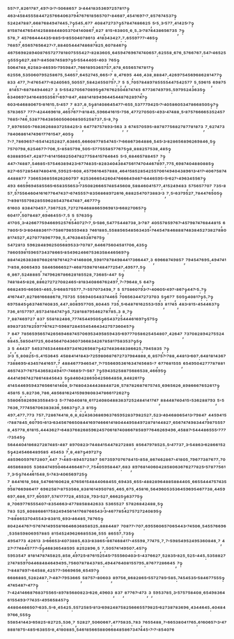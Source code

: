 ⁵⁵⁷′⁷:⁸²⁶¹⁷⁸⁷·⁴⁹⁷′³′⁷'⁵⁰⁶⁸⁶⁵⁷,³′⁴⁴⁴¹⁸³⁵³⁶⁹⁷²⁵⁷⁸¹⁷‽⁴⁶³′⁴⁵⁸⁴⁵⁵⁵⁸⁴⁴⁷²⁵⁷⁶⁶⁴⁰⁶³⁷⁹⁴⁷⁶⁷⁶¹⁸⁵⁶⁵⁷⁰⁷'⁸⁴⁶⁸⁷·⁴⁵⁴¹⁶⁹⁷′⁷·⁸⁵⁷⁶⁷⁴⁵³⁷‽⁵²⁴²⁴⁷⁸⁸⁷:⁶⁶⁸⁷⁶⁸⁴⁹⁴⁷⁴⁴⁵:⁷‽⁵⁴⁵:⁶⁷⁷,⁴⁰⁸⁴⁷²⁷³⁷‽⁵⁷⁸⁴⁷⁴⁸⁶⁶²⁵,⁵′⁵·³′⁵⁷⁷·⁴¹⁴²⁵′⁷‽⁸¹⁵⁸⁷⁴⁴⁷⁶⁵⁴¹⁴²⁵⁸⁸⁸⁴⁴⁸⁰⁵³⁷⁰⁴¹⁴⁰⁸⁶⁷·⁸²⁷,⁸¹⁵'⁶³⁸⁰⁵·⁶·⁵:³′⁷⁸⁷⁴⁴³⁸⁶⁵⁶⁷³⁵,⁷‽⁵⁷⁸·⁷,⁴⁵⁷⁶⁶⁴⁴⁴⁴³⁵′⁸⁸⁵′⁵′⁸⁵⁵⁰⁴⁰⁷⁸⁶¹³,⁴¹⁸³⁴³⁴²⁷:⁷:⁶⁵⁵⁹⁷⁷⁷'⁴⁶⁵‽⁷⁶⁸⁵⁷·⁶⁵⁶⁵⁷⁶⁵⁶⁴²⁷'⁷:⁸⁸⁴⁰⁵⁴⁴⁴⁷⁴⁸⁶⁸⁷⁸²⁵·⁶⁰⁷⁸⁴⁶⁷‽⁴⁶⁷⁵⁶⁹⁸²⁸⁹⁴⁰⁸⁷⁶⁵⁷²⁷⁷⁸¹⁸⁰⁷⁵⁵⁵⁴²⁷'⁸²⁸³⁶⁰⁵·⁶⁴⁵⁹⁴⁷⁶⁹⁶⁷⁴⁷⁴⁰⁶⁵⁷:⁶²⁵⁵⁸·⁶⁷⁶·⁵⁷⁶⁶⁷⁶⁷:⁵⁴⁷′⁴⁶⁵²⁵‽⁵⁵⁵‽⁶²⁷:⁸⁸⁷'⁸⁴⁵⁰⁸⁷⁴⁵⁸⁹⁷‽⁵′⁵⁵⁴⁴⁴⁰⁵'⁴⁰³,⁷⁶⁵‽⁵⁰⁶⁴⁷⁴⁸·⁶²⁵⁸³′⁴⁶⁵⁹⁵′⁷⁹⁵⁹⁸⁴⁷:⁷⁶⁶¹⁸⁹⁵³⁶⁵⁷⁵⁷:⁸⁷⁸·⁶⁵⁵⁶⁵⁷⁴⁷⁸¹⁷‽⁶²⁵⁵⁶·⁵³⁵⁰⁶⁰⁷⁹⁵²⁵⁸⁶⁷⁵·⁵⁴⁶⁵⁷·⁶⁴⁵²⁷⁴⁵·⁶⁶⁵'⁷,⁸·⁴⁷⁶⁹⁵,⁴⁴⁶·⁴³⁸·⁸⁸⁸⁴⁷:⁴²⁶⁹⁷⁵⁴⁵⁶⁹⁶⁸⁶²⁸¹⁴⁷⁷‽⁸³³,⁴⁷⁷·⁷′⁴⁷⁶⁵⁴⁷⁷'⁶²⁴⁰⁵⁶⁵·⁵⁰⁵⁵⁷·⁵⁸⁴²⁴⁵⁵⁰⁷⁵⁷:⁷,⁵,⁵·⁷⁰⁵⁷⁸⁴⁸⁹⁷⁸⁵⁵⁵⁵⁴⁴⁷⁵⁴²⁵⁷⁷,⁵·⁵⁹⁶¹⁵,⁶⁹⁸⁷⁵,⁸¹⁴⁵⁷'⁶⁸⁷⁸⁴⁹⁴⁴⁶²⁷,³,⁵′⁵⁵⁴²⁷⁰⁵⁶⁷⁰⁸⁹⁵‽⁶⁷⁶⁷⁶²⁵⁰⁴⁸⁷⁴⁷⁴⁵,⁶⁷⁷³⁶⁷⁴⁹⁷⁹⁵:⁵⁹⁷⁹⁵²⁴³⁶³⁵‽⁶³⁴⁰⁶⁹⁷³⁴¹⁶⁴⁸⁹⁵³⁵⁶⁷'⁶⁹⁷′⁸⁴⁷·⁴⁸⁸¹⁴¹⁸⁹⁴⁹⁶⁴⁴⁵⁴⁴⁸⁷⁶²⁸⁹⁷⁴⁷‽⁶⁰³′⁶⁴⁶⁸⁸⁰⁶⁷⁵′⁸¹⁶¹⁵:⁵′⁴⁵⁷,⁷,⁸³⁷:⁸·⁵‽⁸¹⁴⁰⁸⁶⁴⁵⁴⁷⁷'⁶⁵⁵·⁵³⁷⁷⁷⁹⁴²⁵′⁷′⁴⁰⁵⁸⁶⁰⁵³⁴⁷⁸⁶⁶⁸⁵⁰⁵‽⁷‽⁵⁷⁸³⁶⁵⁷,⁷⁷⁷'⁴²⁴⁴⁶⁹⁶¹⁸·⁴⁶⁵⁷⁶⁷⁷′⁸¹⁸⁴⁵:⁵⁹⁶⁶⁴¹⁶¹⁵'⁷⁵⁶·⁴⁷⁷²⁷⁰⁵⁰⁵'⁴⁹³′⁴⁷⁴⁸⁸·⁵′⁸⁷⁵⁷⁶⁶⁶⁶⁵³⁵²⁴⁵⁷⁷⁶⁸⁵'⁷⁴⁶·⁵³⁸⁷⁷⁶⁴³⁸⁵⁶⁰⁵⁰⁶⁰⁶⁸⁵⁰⁵²⁵⁸⁷³⁷:⁵'⁸·⁷‽⁷·⁸⁹⁷⁶⁵⁰⁵'⁷⁶⁸³⁶²⁶⁸⁸³⁷²⁵⁸⁴²⁵′³,⁶⁴⁷⁷⁸⁷⁵⁷⁸⁹³′⁵⁶³,³,⁶⁷⁴⁵⁷⁰⁵⁹⁵'⁸⁸⁷⁸⁷⁷⁵⁶⁸²⁷⁸⁷⁷⁸¹⁸⁷³,⁷·⁶²⁷⁴⁷³⁷⁸⁴⁰⁶⁸⁶¹⁴⁷⁴⁹⁶¹⁷⁷⁶¹⁵⁴⁷·⁴⁰⁵‽⁷'⁷·⁷⁸⁶⁹⁶⁵⁷'⁶⁵⁴¹⁴²⁵²⁸²⁷:⁶³⁸⁶⁵:⁶⁶⁶⁰⁸⁷⁷⁸⁵⁴⁷⁴⁵'⁷′⁶⁶⁸⁶⁷³⁶⁴⁸⁸⁶·⁵⁴⁵′³′⁸²⁸⁶⁵⁶⁸⁹⁶²⁶⁹⁸⁴⁶·⁵‽⁷⁵⁷⁰⁷⁹⁸·⁶²⁵⁴⁶⁷⁷′⁷⁰⁶·⁵'⁸⁵⁸⁵⁷⁹⁸·⁵⁰⁵'⁵⁷⁷⁵⁵⁵⁸⁵⁷⁷⁶⁷⁵‽⁸·⁸⁸⁸²⁵⁷⁵³⁸·⁴⁸⁵‽⁶³⁸⁸⁸⁹⁵⁴⁷:⁴²⁸⁷⁷'⁶¹⁴¹⁵⁶⁸²⁵⁰⁴⁷⁸²⁷⁷⁵⁸⁴¹⁵⁷⁶⁴⁶⁴⁵,⁵′⁵·⁶⁸⁴⁶⁵⁷⁸⁸⁴⁵⁷,⁷‽⁴⁴⁷'⁷⁴⁸⁸⁷:⁵⁴⁶⁸⁵'⁵⁷⁵⁴⁶³⁸⁹⁴²³′⁶⁷⁷⁴⁸³⁵'⁸²⁸³⁴⁰⁴³⁸⁴⁷⁵⁶¹⁷⁴⁷⁰⁴⁴⁶⁷⁸⁹⁷:⁷⁷⁵·⁶⁹⁸⁷⁴⁰⁴⁸⁸⁰⁸⁸⁵‽⁸²⁷'⁶⁵⁷²⁸⁵⁴⁸⁷⁴⁸⁰⁴¹⁶·⁵⁹⁵²⁵'⁶⁰⁸·⁴⁵⁷⁹⁶¹⁶⁴⁵⁷⁸⁸⁸·⁴⁶⁴¹⁵⁸⁵²⁸⁵⁴²⁵⁵⁷⁰⁶¹⁴⁹⁴⁰⁴³⁸⁹⁶¹³′⁴¹⁷′⁴⁰⁶⁷⁵⁸⁷⁴⁴⁴⁸⁸⁸⁷⁷,⁷³⁶⁶⁵³⁶⁸⁵⁵⁶²⁶²⁶⁰⁷⁹⁷,⁶²⁵³⁶⁶⁶⁵⁴²⁶⁰⁴⁷⁶⁶⁶⁶⁴⁹⁴⁶⁷′⁶⁴⁴⁶⁵⁹⁵'⁵′⁶²⁷'⁴⁹⁶³⁴⁵⁵⁶⁷‽⁴⁹³,⁶⁶⁵⁹⁶⁹⁴⁵⁸⁵⁵⁶⁵′⁶⁵⁸³⁵⁵⁶⁵³′⁷³⁵⁰⁸²⁶⁶⁶⁵⁷⁴⁸⁵⁴⁵⁶⁰⁸·⁵⁸⁸⁴⁶⁰⁴¹⁵⁷⁷:⁴¹⁵²⁴⁹⁴⁸³,⁵⁷⁵⁶⁵⁷⁷⁰⁷,⁷³⁵'⁸⁵⁷·⁵⁷⁵⁵⁶⁴⁶⁰⁴¹⁶¹⁶⁷⁷⁶⁴⁷⁴³⁷'⁶⁷⁴⁵⁵⁵⁷′⁸³⁵⁶⁸⁶⁸⁹⁷²⁶¹⁶·⁶⁸⁸²⁵⁴⁷⁰⁷³⁸⁸³′³,⁷·⁵'⁶³⁷⁹⁵²⁷·⁷⁸⁴⁴⁷⁶⁵⁰⁵‽⁷′⁸⁹⁸¹⁵⁵⁷⁹⁸²⁸⁵⁵⁹⁶²⁸⁵⁴³⁷⁶⁴⁷⁴⁸⁷·⁴⁶⁷⁷⁷‽⁶¹⁶⁰³,⁸³⁸⁴⁷⁰⁴⁵⁷:⁷³⁶⁷⁵²⁵·⁷²⁷²⁷⁶⁴⁶⁸⁸⁶⁶⁵⁹⁶⁹⁸¹³′⁶⁶⁸²⁷⁰⁶⁵⁷‽⁶⁰⁴¹⁷:⁵⁰⁷⁸⁴⁸⁷·⁶⁹⁴⁶⁴⁵⁵'⁷:⁵,⁵,⁵⁷⁶³⁵‽⁴¹⁷⁰⁵·³′⁴²⁶⁶⁷⁷⁵⁹⁴⁶⁶⁹⁵²⁵⁷⁶⁵⁴⁰⁷²⁷′⁷·⁵′⁵⁸⁶·⁵⁴⁷⁷⁵⁴⁴⁸⁷³⁸·³′⁷⁸⁷,⁴⁰⁵⁵⁷⁸⁵⁹⁷⁶⁷′⁴⁵⁷⁹⁸⁷⁴⁷⁶⁸⁴⁴⁸¹⁵,⁶⁷⁸⁰⁵′⁵′³′⁸⁰⁴⁸⁸³⁶¹⁷'⁷⁵⁸⁶⁷⁹⁸⁵⁵⁹⁴⁸³,⁷⁴⁶¹⁸⁸⁵:⁵⁵⁸⁸⁵⁶⁵⁴⁸⁵⁶³⁴³⁵'⁷⁴⁴⁵⁴⁷⁸⁴⁶⁸⁸⁸⁷⁴⁸³⁸⁴⁵²⁷³⁸²⁷⁸⁸⁰⁸¹⁷⁴⁵²⁷·⁴²⁷⁰⁷⁷⁸⁹⁶⁷⁷⁹⁸·⁵:⁴⁷⁶³⁸⁴⁵³⁸⁷⁶⁷⁵‽⁵⁴⁷²⁸¹³,⁵⁹⁶²⁸⁴⁸⁹⁶²⁵⁰⁵⁶⁸⁹⁵³³′⁷⁰⁷⁸⁷·⁶⁴⁶⁶⁷⁵⁶⁰⁴⁵⁸¹⁷⁰⁶·⁴³⁵‽⁷⁸⁶⁰⁵⁹⁸¹⁵⁹⁶⁵⁷³⁴³⁷⁸⁶⁶⁵′⁸⁵⁴⁹⁶²⁴⁶⁶⁷⁵³⁶³⁵⁸⁴⁴⁶⁵⁶⁹⁷‽⁸⁸⁴¹⁴²⁶³⁸³⁸⁰⁷⁶⁸²⁶¹⁸⁷⁶¹⁴²⁷′⁴¹⁴⁶⁸⁰⁶·⁵⁹⁸¹⁷⁸⁷⁸⁴⁹⁸⁴⁴¹⁷³⁶⁶⁴⁴⁷·³,⁶⁹⁶⁶⁸⁷⁴⁹⁸⁵⁷,⁷⁹⁴⁵⁴⁷⁶⁹⁵:⁴⁹⁴⁷⁴¹⁷′⁸⁵⁸·⁶⁰⁶⁵⁴⁹³,⁵⁸⁴⁶⁵⁶⁶⁶⁵²⁷'⁴⁶⁸⁷⁵⁹⁸⁷⁶¹⁴⁸⁴⁷⁷²⁵⁴⁷:⁴⁹⁵⁷⁷:⁵‽⁶·⁸⁶⁷:⁵²⁴⁸⁸⁸⁵,⁷⁴⁷⁹⁶²⁶⁷⁸⁶⁶²⁸¹⁸⁵⁵²⁸·⁷³⁶⁸⁵'⁴⁴⁷,⁵‽⁷⁴⁸¹⁸⁴⁵′⁸²⁶·⁸⁸⁶²⁷²⁷²⁷⁰⁸²⁴⁶⁵'⁸¹⁸³⁴⁰⁸⁶⁶⁷⁶²⁴⁹⁷·⁷'⁷⁹⁶⁴⁸·⁵,⁶⁴⁷‽⁶⁶⁸²⁴⁹⁵'⁶⁶⁵⁶⁵'⁴⁶⁵:⁵′⁶⁶⁸⁵⁷⁵⁵⁷⁷:⁷'⁵⁵⁷⁰⁷³⁴⁹⁸·⁷,⁵,⁵⁷⁵⁸⁶⁰⁷⁹³′⁷'⁴⁰⁶⁰⁵′⁴⁹⁷'⁸⁶⁷‽⁴⁴⁷′⁵:⁷‽⁴¹⁶⁷⁴⁴⁷:⁸²⁷⁸⁶¹⁶⁶⁸⁸⁶⁷⁸·⁷⁵⁷³⁵,⁵⁵⁶⁹⁴⁰⁵⁴⁸³⁷⁴⁴⁶⁵,⁷⁰⁶⁵⁶³⁴⁴⁷²⁷³⁷⁰³,⁵‽⁶⁷⁷,⁵⁰⁵‽⁴⁰⁸¹⁷‽⁵:⁷‽⁶⁹⁷⁵⁸⁴⁵‽⁶³⁷⁴⁶⁷⁴⁰⁸³⁵·⁴⁴⁷:⁸⁰⁸⁹⁵⁷⁷⁰⁵·⁸⁰⁴⁴⁵,⁷³⁵·⁵′⁶⁴⁸⁷⁶¹⁶²⁵⁵³′⁵⁹³,⁸¹⁷⁴⁵,⁴⁸³′⁸¹⁵'⁴⁵⁴⁴⁶³⁷‽⁷³⁶·⁸¹⁵⁷⁷⁹⁷:⁸⁵⁷³⁴¹⁸⁴⁷⁴⁷‽⁵·⁷²⁸¹⁸⁸⁷⁹⁵⁴⁶²⁷⁸⁷⁸⁵:³,⁸·⁷‽⁷·⁸⁸⁷⁴⁶⁹⁷²⁷,⁸³⁷,⁵⁵⁸¹⁸²⁴⁸⁶·⁷⁷⁷⁴⁵⁴⁴⁹⁵⁰⁵‽⁶⁵⁴³⁷²⁵⁴⁴⁴⁶¹⁶⁹⁷‽⁵⁷⁵‽⁸⁹⁸³⁷³⁵⁷⁸²⁵⁹⁷⁷⁶⁷⁴²⁷′⁵⁹⁶⁸⁷²⁸⁴⁵⁵⁴⁵⁴⁶⁴³⁴²⁷⁵⁷³⁶⁰⁴⁵⁷‽⁷,⁸⁴⁷,⁷⁸⁵⁶⁵⁹⁵⁶⁵⁷⁴²⁶⁵⁶⁹⁴⁶⁸⁷⁴⁵⁷⁰⁶⁹⁵³⁴⁹⁵⁸⁵⁹⁴³⁵′⁶⁹⁷⁷⁷⁰⁵⁸⁶²⁵⁴⁵⁴⁸⁰⁷·⁴²⁶⁴⁷,⁷³⁷⁰⁸²⁸⁹⁴²⁷⁵⁵²⁴⁶⁸⁴⁵:⁵⁸⁵⁰⁴¹⁷²⁵·⁶⁰⁴⁵⁶⁴⁷⁰⁴³⁶⁰⁷³⁶⁶⁸³⁴²⁶⁷⁸⁵⁸¹⁷⁵⁸³⁵³⁷‽⁵‽³,⁵,⁴⁴⁴³⁷,⁵⁴⁵³⁷⁴⁵³⁴⁴⁶⁸⁴⁹⁷³⁴¹⁶²⁶⁵⁶⁸⁷‽⁴²⁷⁴⁸³⁶⁴⁸³⁸⁶⁶²⁵:⁷⁹⁴⁵⁸³⁵,⁷‽³′³,⁵·⁸⁰⁸²⁵'⁵:⁴¹⁵³⁶⁴⁵,⁴⁵⁸⁸⁴¹⁴¹⁸⁴³′⁷²⁵⁹⁸⁰⁶⁸⁷⁶⁷²⁷³⁷⁹⁸⁴⁸⁸⁸·⁶·⁸⁵⁷⁵⁷′⁷⁸⁸·⁴⁴⁸¹³′⁶⁰⁷:⁶⁴⁸¹⁸¹⁴³⁶⁷⁷³⁸⁸⁶⁹⁵′⁴³⁴⁵⁷⁴⁴¹⁶⁵⁷:⁷,⁴⁸⁸⁴⁶⁷⁷⁹⁴⁶⁵⁴⁷·⁷′⁷⁵⁵⁶⁶⁹⁵³⁶¹⁶³⁴⁷⁴⁵⁶⁸⁵'⁷,⁶⁷⁷⁶⁸¹⁵⁵⁵,⁶⁵⁴⁹⁵⁰⁴²⁷⁷⁷⁸⁷⁸⁸¹⁴⁶⁵⁷⁴³⁷′⁷⁶⁷⁵⁴³⁶⁵⁸²⁴⁹⁴¹⁷'⁷⁴⁶⁸⁵′⁷'⁵⁶⁷,⁷‽⁵⁹⁴³⁵²⁵⁸⁸⁷⁵⁶⁸⁶⁵³⁸·⁴⁶⁶⁹⁵‽⁴⁴⁴¹⁴⁹⁶⁷⁴²⁷⁸⁶¹⁴⁸⁴⁵⁶⁴³,⁵‽⁸⁴⁶⁰⁴²⁸⁶⁵⁰⁴²⁵⁶⁶⁴⁸⁵⁸·⁸⁴⁸²⁶¹⁷‽⁴¹⁴⁵⁴⁴⁶⁹⁵⁹⁴³⁷⁶⁵⁶⁶¹⁴¹⁴⁰⁸·⁵′⁷⁴⁸⁰⁴³⁴⁴⁴³⁸⁸⁴⁸⁷²⁶·⁵⁷⁸⁷⁸²⁶⁸⁷⁶⁷⁵⁷⁴⁵·⁶⁹⁶⁵⁶²⁶·⁸⁹⁸⁶⁶⁶⁷⁶⁵²⁶¹⁷‽⁴⁵⁸¹⁵,⁵:⁸²⁷³⁶·⁷⁸⁶·⁴⁸⁵⁶⁸¹⁶²⁴¹⁵⁹⁸⁹⁸⁰⁸³⁴⁷⁸⁶⁶¹⁷²⁶²⁷‽⁵⁵⁸⁰⁶⁵⁸²⁶⁹⁸³⁵⁵⁸⁴⁵′³,⁵'⁷⁷⁴⁰⁴⁰⁸¹⁸·⁶¹⁷²⁴⁰⁸⁰⁴⁸⁸³⁸³⁷²⁵²⁴⁸⁴¹⁴¹⁷⁴⁷,⁸⁸⁴⁴⁸⁷⁴⁰⁴¹⁵'⁵³⁶²⁸⁸⁷⁹³,⁵'⁵⁷⁶³⁶·⁷⁷⁷⁴⁵⁶⁷⁰⁶³⁸³⁸³⁶·⁵⁶⁶³⁷‽⁷:³,⁸¹⁵‽⁴⁹⁷:⁴⁷⁷:⁷⁷³,⁷⁵⁷:⁷²⁸⁶⁷⁴⁴¹⁸·⁶·⁸·⁸²⁴³⁶³⁶⁸⁶⁹⁶³⁷⁶⁵⁹⁵²⁸³⁷⁹⁸²⁵²⁷:⁵²³′⁴⁰⁴⁶⁸⁰⁶⁵⁴¹³′⁷⁹⁸⁴⁷,⁴⁴⁵⁹⁴¹⁵′⁷⁸⁸⁷⁸⁴⁵·⁶⁰⁷⁹⁵'⁶¹³′⁶³⁴⁵⁶⁷⁶⁶⁵⁰⁸⁴⁴¹⁶⁹⁷⁴⁶⁶⁶¹⁴¹⁸⁰⁴⁴⁴⁹⁵⁸⁴⁹⁷²⁸⁷⁸¹⁴⁴⁸²⁷·⁶⁵⁶⁷⁴⁷⁴⁹⁸³⁴⁴⁷⁹⁸⁷⁵⁵⁵⁷⁸·⁴⁵⁷⁷⁸·⁶¹⁸¹⁵:⁴⁴⁴³⁶²⁷'⁶⁴⁸³⁷⁶⁸²⁶⁸⁵⁹⁶²⁴⁵⁷⁰⁶¹⁸⁷⁴⁰⁸⁶⁶⁷⁸⁵⁸⁹⁷⁷⁶⁴⁶²⁶⁹⁴⁹⁶·⁴⁵⁸⁸⁷′⁵⁴⁴⁴⁸⁶⁵⁵⁵′⁷⁷⁷′⁷³⁵⁴⁵‽⁵⁶⁴⁴⁴⁰⁴¹⁸⁶⁸²⁷²⁸⁷⁴⁸⁵'⁴⁸⁷,⁸⁹⁷⁰⁸²³′⁷⁴⁴⁸⁴¹⁵⁴⁴⁷⁸²⁷²⁸⁸⁵,⁸⁵⁶⁴⁷⁹⁷⁸⁵²⁵:⁵′⁴⁷⁷³⁷·³′⁵⁴⁸⁶³′⁶²⁸⁶⁶¹⁵²⁵‽⁴²⁴⁵⁴⁶⁶⁴⁸⁹⁵⁸⁵,⁴⁵⁴⁵³,⁷·⁸·⁴⁸⁷‽⁴⁹⁷²⁷‽⁴⁸⁵⁹⁶⁰⁵⁹⁷⁶⁷²⁸⁰⁷·⁴⁴⁷,⁷'⁴⁸⁵'⁸⁹⁴⁵⁷²⁵⁸⁷,⁵⁶⁷³⁵⁹⁷⁰⁷⁶⁷⁸⁴¹⁵'⁸⁵⁸·⁸⁶⁷⁴⁶²⁸⁶⁷'⁴¹⁸⁰⁵·⁷⁹⁶⁷⁷³⁸⁷⁶⁷⁷:⁷⁰⁴⁶⁵⁸⁶⁸⁸⁰⁵,⁵³⁶⁸⁴⁷⁴⁹⁵⁰⁴⁶⁴⁴⁶⁶⁴⁶⁷'⁷·⁷⁵⁴⁰⁵⁹⁵⁸⁴⁴⁷:⁶⁸³,⁸⁹⁷⁶⁸¹⁴⁰⁶⁰⁴²⁸⁵⁸⁰⁶³⁶⁷⁶²⁷⁷⁸²⁵′⁵⁷⁸⁷⁷⁵⁶¹⁷·³′⁵‽⁷⁴⁴⁴⁶¹⁵⁴⁸·⁵'⁷⁴³′⁴⁰⁶⁵⁶⁹⁷²⁵‽⁷,⁸⁴⁴¹⁶¹⁸·⁵⁶⁸·⁵⁴⁷⁶⁶¹⁶⁰⁶²⁸·⁶⁷⁶⁵⁶¹⁵⁴⁸⁴⁴⁰⁶⁸⁴⁵⁵·⁶⁹⁴³⁵·⁶⁵⁵'⁴⁸⁸²⁸⁹⁶⁴⁸⁸⁵⁸⁸⁴⁴⁰⁵·⁶⁶⁵⁵⁴⁴⁴⁷⁵⁷⁴³⁵⁹⁵⁸⁷⁶⁶⁹⁸⁶⁴¹⁷,⁶⁹⁶²⁵⁸⁷′⁸⁷⁵³⁵⁶⁸·⁸³⁸¹⁶¹⁴⁹⁵⁰⁷⁸⁵·⁴⁶⁵·⁶⁷⁵·⁴⁵⁸¹⁶·⁵⁶⁴⁹⁶⁰⁵³⁵³⁶⁴⁵⁹⁶⁹⁵⁴⁶⁷⁷³⁸·⁴⁴⁵⁹⁶⁹⁷:⁶⁸⁶·⁵⁷⁷·⁶⁰⁵⁹⁷:⁵⁷⁴¹⁷⁷⁷²⁸·⁴⁵⁵²⁸·⁷⁹³′⁵²⁷·⁶⁶⁶²⁵‽⁶³⁷⁷⁵‽⁸·⁷⁰⁶⁹⁷⁷⁶⁵⁵⁵⁴⁰⁷'⁸³⁵⁴⁶⁶³′⁴⁷⁷⁸⁸⁵⁸⁸⁴²⁶³³,⁵³⁶⁵⁵²⁷,⁵⁷⁸²⁶⁸⁴²⁴⁸⁸·⁵‽⁷⁸³,⁵²⁵·⁸⁰⁸⁸⁶⁸⁶¹⁷⁵⁸²⁴⁹⁴⁵⁶¹⁴¹⁷⁶⁸⁷⁶⁶⁵⁴³′³′⁴⁶⁷⁷⁸⁵⁴²⁷⁵⁷²⁷²⁴⁰⁸⁹⁵‽⁷′⁸⁸⁸⁶⁵³⁷⁰⁴⁵⁵⁴³′⁸³⁸¹⁵·⁶⁹³′⁴⁶⁴⁸⁵·⁷⁸⁷⁶⁵‽⁸⁰⁴²⁴⁴⁷⁶⁷′⁵⁷⁶⁷⁴¹⁴⁹⁵⁵⁸¹⁶⁶⁴⁶⁶³⁶⁸⁵⁸⁵²⁵:⁸⁸⁸⁴⁴⁸⁷,⁷⁰⁸⁷⁷'⁷⁰⁷:⁶⁹⁵⁵⁶⁰⁶⁵⁷⁰⁶⁵⁴⁴³′⁷⁴⁵⁰⁶·⁵⁴⁵⁵⁷⁶⁶⁹⁶·⁵³⁵⁸⁵⁹⁸⁰⁶⁹⁵⁷⁸⁸⁵,⁸¹⁵⁴⁵²⁴⁹⁶²⁶⁶⁸⁵⁵³⁶·⁵⁵⁵,⁸⁶⁵⁵⁷:⁷³⁵‽⁴⁹⁵⁴⁷⁷³,⁴²⁶¹³,³′⁶⁶⁶⁵³′⁴⁰⁷³⁸⁸⁵:⁶³³′⁸³⁸⁶⁵'⁸⁶⁷⁴⁶⁸⁴¹⁷'⁴⁵⁵⁹⁸·⁷⁷⁴⁷⁵·⁷·⁷'⁵⁹⁸⁵⁴⁹⁵²⁴⁹⁵³⁶⁰⁸⁴⁶·⁷,⁴²⁷′⁷⁷⁴⁸⁴⁵⁷⁷⁷'⁵‽⁴⁶⁸³⁶⁵⁴⁸⁵⁹⁵,⁸²⁵²⁸⁹⁶·⁵,⁷:⁵⁰⁵⁷⁴¹⁴⁹⁵⁰⁷:⁴⁵⁷‽⁵⁹⁵³⁵⁴⁷,⁸¹⁸¹⁴⁷⁸⁷⁴⁵⁸²⁵:⁸⁵⁸·⁴⁹⁷²⁵′⁸⁷⁶¹⁵²⁵⁴⁵′⁷⁵⁵⁵⁶⁰⁴⁰³′⁵'⁴³⁷⁶⁶²⁷·⁵²⁸³⁵′⁸²⁵·⁵²⁵'⁴⁴⁵:⁵³⁵⁸⁸²⁷²⁷⁴⁷⁸⁵⁹⁷⁰⁴⁴⁶⁸⁴⁸⁴⁶⁴⁹⁴⁹⁵:⁷⁵⁶⁰⁷⁸⁷⁸⁴³⁷⁸⁵:⁴⁹⁴⁴⁷⁶⁴⁰⁸¹⁵⁵⁷⁹⁵:⁸⁷⁶⁷⁷²⁸⁶⁶⁴⁵,⁷‽⁷′⁸⁴⁸⁷⁸⁹⁷'⁶⁴⁵⁸⁸·⁴²⁵⁷⁷'⁵⁶⁶⁹⁶⁵⁶·⁶⁵⁴⁹⁷‽⁶⁶⁸⁶⁸⁸⁵·⁵²⁸²⁴⁸⁷:⁷′⁴⁸⁷′⁷⁹⁵³⁶⁶⁵,⁵⁸⁷⁵⁷'⁸⁰⁶⁰³,⁸⁹⁷⁵⁶·⁸⁶⁸²⁸⁶⁵′⁵⁵⁷²⁷⁸⁵′⁵⁸⁵:⁷⁴⁵⁴⁵³⁵′⁵⁸⁴⁶⁷⁷⁵⁵⁵‽⁴⁷⁴⁵⁴⁸⁷'⁴⁷⁷‽⁷'⁴²⁴¹⁴⁶⁶⁸⁷⁶⁸³⁷⁵⁵⁶⁵'⁸⁹⁷⁸⁵⁶⁸⁰⁸²³′⁶²⁶·⁴⁹⁶⁰³,⁸³⁷,⁸⁷⁷⁶⁷′⁴⁷³,³,⁵⁹⁵³⁷⁸⁵·³′⁵⁷⁵⁷⁵⁸⁴⁰⁸·⁶⁵⁴⁹⁸³⁶⁴⁶¹⁵⁵⁴⁹³′⁷⁷⁴³⁵'⁴⁹⁵⁶⁵⁸⁴⁵⁷‽⁴⁴⁸⁰⁴⁴⁶⁶⁵⁰⁷′⁶³⁵:⁵'⁶·⁴⁵⁴²⁵:⁵⁵⁷²⁵⁸⁵′⁸¹³′⁶⁹⁸²⁴⁸⁷⁵⁸²⁵⁶⁶⁶⁵⁵⁷⁹⁸²⁵′⁶²⁷³⁸⁷⁸³⁶⁹⁶·⁴³⁴⁴⁶⁴⁵:⁴⁰⁴⁸⁴⁹⁷⁶⁶·⁵⁵⁵‽⁵⁵⁸⁵⁴¹⁴⁴³′⁶⁵⁸²⁵'⁸²⁷²⁵:⁵³⁶·⁷,⁵²⁸²⁷·⁵⁰⁶⁰⁶⁶⁷:⁴⁷⁷⁵⁸³⁵:⁷⁸³,⁷⁶⁵⁵⁴⁸⁸·⁷'⁶⁶⁵³⁸⁰⁴¹⁷⁶⁵:⁶¹⁶⁰⁶⁵⁷′³′⁴⁷⁸⁸⁸¹⁸⁷⁵'⁴⁸⁵′⁶³⁸⁵⁵′⁸·⁴¹⁸⁰⁸⁸⁵·⁵⁴⁶¹⁸⁵⁶⁶⁵⁸⁸⁰⁶⁶⁸⁴⁸⁵⁸⁶⁷³⁴⁷⁴⁴⁵'⁷′⁷'⁸⁵⁴⁰⁷⁶

